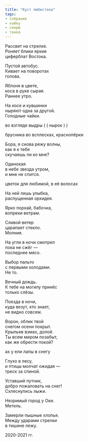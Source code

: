 ```yaml
---
title: "Куст любистока"
tags:
- собрание
- хайку
- сенрю
- танка
---
```


<div class='poem'>

Рассвет на стрелке.  <br>
Роняет блики яркие  <br>
циферблат Востока.

</div>

<div class='poem'>

Пустой автобус.  <br>
Кивает на поворотах  <br>
голова.

</div>

<div class='poem'>

Яблоня в цвете,  <br>
коса в руке сырая.  <br>
Раннее утро.  
  
</div>

<div class='poem'>

На косе и кувшинки  <br>
ныряют одна за другой.  <br>
Голодные чайки.

</div>
 
<div class='poem'>

во взгляде выдры ( ( нырок ) )

</div>
 
<div class='poem'>

брусника во всплесках, краснопёрки

</div>

<div class='poem'>

Бора, я снова режу волны,  <br>
как я к тебе  <br>
скучаешь ли ко мне?

</div>
  
<div class='poem'>

Одинокая  <br>
в небе звезда утром,  <br>
и мне не спится.  
  
</div>
  
<div class='poem'>

цветок для любимой, в её волосах
  
</div>

<div class='poem'>

На ней лишь улыбка,  <br>
распущенная орхидея.

</div>

<div class='poem'>

Ярко порхай, бабочка,  <br>
вопреки ветрам.

</div>

<div class='poem'>

Сливой ветер  <br>
царапает стекло.  <br>
Молния.  
  
</div>
 
<div class='poem'>

На угли в ночи смотрел  <br>
пока не сжёг —  <br>
последнее мясо.  
  
</div>

<div class='poem'>

Выбор пальто  <br>
с первыми холодами.  <br>
Не то.  
  
</div>

<div class='poem'>

Вечный дождь.  <br>
К тебе на могилу принёс  <br>
только слёзы.

</div>

<div class='poem'>

Поезда в ночи,  <br>
куда везут, кто знает,  <br>
не видно совсем.  
  
</div>

<div class='poem'>

Ворон, облик твой  <br>
снегом осени покрыт.  <br>
Крыльев взмах, долой.  <br>
Ты всем миром позабыт,  <br>
как же обрести покой?  
  
</div>

<div class='poem'>

ах у ели лапы в снегу

</div>

<div class='poem'>

Глухо в лесу,  <br>
и птицы молчат ожидая —  <br>
треск за спиной.

</div>

<div class='poem'>

Уставший путник,  <br>
добро пожаловать на снег!  <br>
Схлеснулись лыжи.  

</div>

<div class='poem'>

Незримый город у Оки.  <br>
Метель.

</div>

<div class='poem'>

Замерли пышные хлопья.  <br>
Между ударами стрелки  <br>
в тишине лежу.

</div>

2020-2021 гг.